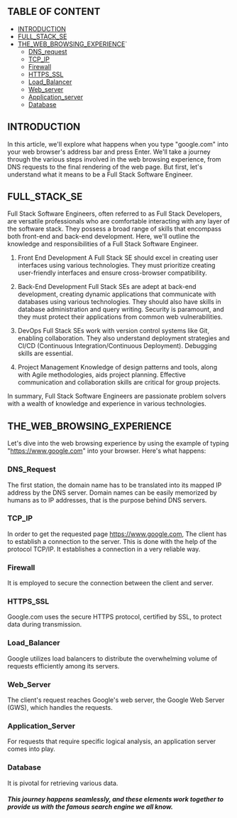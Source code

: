 ## TABLE OF CONTENT

- [INTRODUCTION](#INTRODUCTION)
- [FULL_STACK_SE](#full_stack_se)
- [THE_WEB_BROWSING_EXPERIENCE](#the_web_browsing_experience)`
	- [DNS_request](#dns_request)
	- [TCP_IP](#tcp_ip)
	- [Firewall](#firewall)
	- [HTTPS_SSL](#https_ssl)
	- [Load_Balancer](#load_balancer)
	- [Web_server](#web_server)
	- [Application_server](#application_server)
	- [Database](#database)

## INTRODUCTION

In this article, we'll explore what happens when you type "google.com" into your web browser's address bar and press Enter. We'll take a journey through the various steps involved in the web browsing experience, from DNS requests to the final rendering of the web page. But first, let's understand what it means to be a Full Stack Software Engineer.

## FULL_STACK_SE

Full Stack Software Engineers, often referred to as Full Stack Developers, are versatile professionals who are comfortable interacting with any layer of the software stack. They possess a broad range of skills that encompass both front-end and back-end development. Here, we'll outline the knowledge and responsibilities of a Full Stack Software Engineer.

1. Front End Development A Full Stack SE should excel in creating user interfaces using various technologies. They must prioritize creating user-friendly interfaces and ensure cross-browser compatibility.

2. Back-End Development Full Stack SEs are adept at back-end development, creating dynamic applications that communicate with databases using various technologies. They should also have skills in database administration and query writing. Security is paramount, and they must protect their applications from common web vulnerabilities.

3. DevOps Full Stack SEs work with version control systems like Git, enabling collaboration. They also understand deployment strategies and CI/CD (Continuous Integration/Continuous Deployment). Debugging skills are essential.

4. Project Management Knowledge of design patterns and tools, along with Agile methodologies, aids project planning. Effective communication and collaboration skills are critical for group projects.

In summary, Full Stack Software Engineers are passionate problem solvers with a wealth of knowledge and experience in various technologies.

## THE_WEB_BROWSING_EXPERIENCE

Let's dive into the web browsing experience by using the example of typing "https://www.google.com" into your browser. Here's what happens:

### DNS_Request

The first station, the domain name has to be translated into its mapped IP address by the DNS server. Domain names can be easily memorized by humans as to IP addresses, that is the purpose behind DNS servers.

### TCP_IP

In order to get the requested page https://www.google.com, The client has to establish a connection to the server. This is done with the help of the protocol TCP/IP. It establishes a connection in a very reliable way.

### Firewall

It is employed to secure the connection between the client and server.

### HTTPS_SSL

Google.com uses the secure HTTPS protocol, certified by SSL, to protect data during transmission.

### Load_Balancer

Google utilizes load balancers to distribute the overwhelming volume of requests efficiently among its servers.

### Web_Server

The client's request reaches Google's web server, the Google Web Server (GWS), which handles the requests.

### Application_Server

For requests that require specific logical analysis, an application server comes into play.

### Database

It is pivotal for retrieving various data.

##### This journey happens seamlessly, and these elements work together to provide us with the famous search engine we all know.
